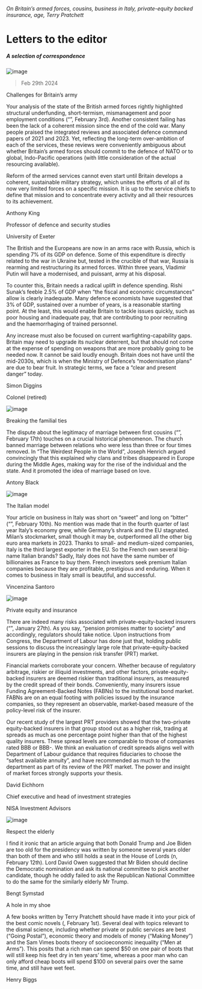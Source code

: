 ###### On Britain’s armed forces, cousins, business in Italy, private-equity backed insurance, age, Terry Pratchett
# Letters to the editor 
##### A selection of correspondence 
![image](images/20240203_BRP003.jpg) 
> Feb 29th 2024 

Challenges for Britain’s army
Your analysis of the state of the British armed forces rightly highlighted structural underfunding, short-termism, mismanagement and poor employment conditions (“”, February 3rd). Another consistent failing has been the lack of a coherent mission since the end of the cold war. Many people praised the integrated reviews and associated defence command papers of 2021 and 2023. Yet, reflecting the long-term over-ambition of each of the services, these reviews were conveniently ambiguous about whether Britain’s armed forces should commit to the defence of NATO or to global, Indo-Pacific operations (with little consideration of the actual resourcing available). 
Reform of the armed services cannot even start until Britain develops a coherent, sustainable military strategy, which unites the efforts of all of its now very limited forces on a specific mission. It is up to the service chiefs to define that mission and to concentrate every activity and all their resources to its achievement. 
Anthony King
Professor of defence and security studies
University of Exeter
The British and the Europeans are now in an arms race with Russia, which is spending 7% of its GDP on defence. Some of this expenditure is directly related to the war in Ukraine but, tested in the crucible of that war, Russia is rearming and restructuring its armed forces. Within three years, Vladimir Putin will have a modernised, and puissant, army at his disposal.
To counter this, Britain needs a radical uplift in defence spending. Rishi Sunak’s feeble 2.5% of GDP when “the fiscal and economic circumstances” allow is clearly inadequate. Many defence economists have suggested that 3% of GDP, sustained over a number of years, is a reasonable starting point. At the least, this would enable Britain to tackle issues quickly, such as poor housing and inadequate pay, that are contributing to poor recruiting and the haemorrhaging of trained personnel. 
Any increase must also be focused on current warfighting-capability gaps. Britain may need to upgrade its nuclear deterrent, but that should not come at the expense of spending on weapons that are more probably going to be needed now. It cannot be said loudly enough. Britain does not have until the mid-2030s, which is when the Ministry of Defence’s “modernisation plans” are due to bear fruit. In strategic terms, we face a “clear and present danger” today. 
Simon Diggins
Colonel (retired)

![image](images/20240217_USD001.jpg) 

Breaking the familial ties
The dispute about the legitimacy of marriage between first cousins (“”, February 17th) touches on a crucial historical phenomenon. The church banned marriage between relations who were less than three or four times removed. In “The Weirdest People in the World”, Joseph Henrich argued convincingly that this explained why clans and tribes disappeared in Europe during the Middle Ages, making way for the rise of the individual and the state. And it promoted the idea of marriage based on love. 
Antony Black

![image](images/20240210_WBP502.jpg) 

The Italian model
Your article on business in Italy was short on “sweet” and long on “bitter” (“”, February 10th). No mention was made that in the fourth quarter of last year Italy’s economy grew, while Germany’s shrank and the EU stagnated. Milan’s stockmarket, small though it may be, outperformed all the other big euro area markets in 2023. Thanks to small- and medium-sized companies, Italy is the third largest exporter in the EU. So the French own several big-name Italian brands? Sadly, Italy does not have the same number of billionaires as France to buy them. French investors seek premium Italian companies because they are profitable, prestigious and enduring. When it comes to business in Italy small is beautiful, and successful. 
Vincenzina Santoro

![image](images/20240127_LDD003.jpg) 

Private equity and insurance
There are indeed many risks associated with private-equity-backed insurers (“”, January 27th). As you say, “pension promises matter to society” and accordingly, regulators should take notice. Upon instructions from Congress, the Department of Labour has done just that, holding public sessions to discuss the increasingly large role that private-equity-backed insurers are playing in the pension risk transfer (PRT) market. 
Financial markets corroborate your concern. Whether because of regulatory arbitrage, riskier or illiquid investments, and other factors, private-equity-backed insurers are deemed riskier than traditional insurers, as measured by the credit spread of their bonds. Conveniently, many insurers issue Funding Agreement-Backed Notes (FABNs) to the institutional bond market. FABNs are on an equal footing with policies issued by the insurance companies, so they represent an observable, market-based measure of the policy-level risk of the insurer. 
Our recent study of the largest PRT providers showed that the two-private equity-backed insurers in that group stood out as a higher risk, trading at spreads as much as one percentage point higher than that of the highest quality insurers. These spread levels are comparable to those of companies rated BBB or BBB-. We think an evaluation of credit spreads aligns well with Department of Labour guidance that requires fiduciaries to choose the “safest available annuity”, and have recommended as much to the department as part of its review of the PRT market. The power and insight of market forces strongly supports your thesis.
David Eichhorn
Chief executive and head of investment strategies
NISA Investment Advisors

![image](images/20240217_BID001.jpg) 

Respect the elderly
I find it ironic that an article arguing that both Donald Trump and Joe Biden are too old for the presidency was written by someone several years older than both of them and who still holds a seat in the House of Lords (n, February 12th). Lord David Owen suggested that Mr Biden should decline the Democratic nomination and ask its national committee to pick another candidate, though he oddly failed to ask the Republican National Committee to do the same for the similarly elderly Mr Trump. 
Bengt Symstad

A hole in my shoe
A few books written by Terry Pratchett should have made it into your pick of the best comic novels (, February 1st). Several deal with topics relevant to the dismal science, including whether private or public services are best (“Going Postal”), economic theory and models of money (“Making Money”) and the Sam Vimes boots theory of socioeconomic inequality (“Men at Arms”). This posits that a rich man can spend $50 on one pair of boots that will still keep his feet dry in ten years’ time, whereas a poor man who can only afford cheap boots will spend $100 on several pairs over the same time, and still have wet feet. 
Henry Biggs

